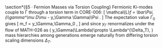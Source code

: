 \section*{§5 · Fermion Masses via Torsion Coupling}
Fermionic Ki-modes couple to Γ through a torsion term in CORE-006:
\[
\mathcal{L}_f = \bar\Psi\, (i\gamma^\mu D_\mu - y_\Gamma \Gamma)\Psi .
\]
The expectation value $\Gamma_0$ gives
\[
m_f = y_\Gamma\,\Gamma_0 ,
\]
and since $y_\Gamma$ renormalizes under the flow of MATH-026 as
\(
y_\Gamma(\Lambda)\propto \Lambda^{\Delta_T},
\)
mass hierarchies among generations emerge naturally from differing torsion scaling dimensions $\Delta_T$.